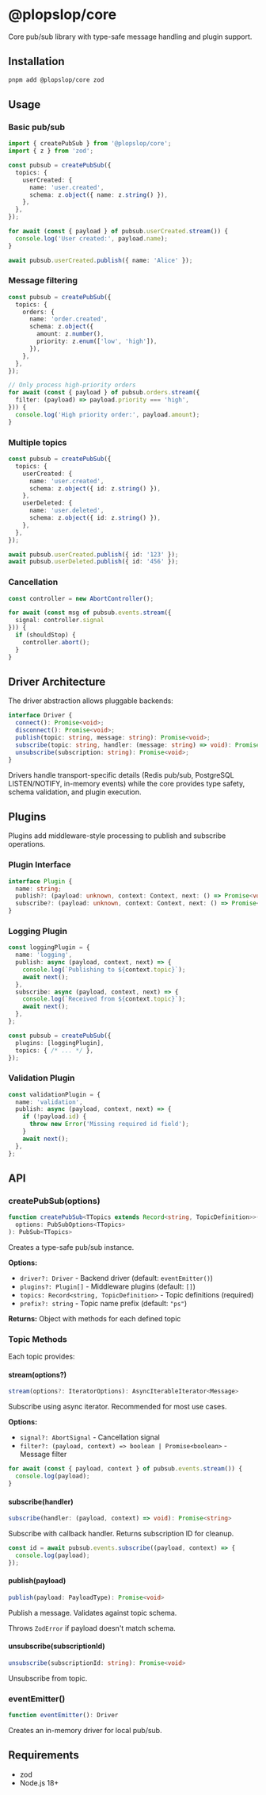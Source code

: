 # @plopslop/core

Core pub/sub library with type-safe message handling and plugin support.

## Installation

```bash
pnpm add @plopslop/core zod
```

## Usage

### Basic pub/sub

```typescript
import { createPubSub } from '@plopslop/core';
import { z } from 'zod';

const pubsub = createPubSub({
  topics: {
    userCreated: {
      name: 'user.created',
      schema: z.object({ name: z.string() }),
    },
  },
});

for await (const { payload } of pubsub.userCreated.stream()) {
  console.log('User created:', payload.name);
}

await pubsub.userCreated.publish({ name: 'Alice' });
```

### Message filtering

```typescript
const pubsub = createPubSub({
  topics: {
    orders: {
      name: 'order.created',
      schema: z.object({
        amount: z.number(),
        priority: z.enum(['low', 'high']),
      }),
    },
  },
});

// Only process high-priority orders
for await (const { payload } of pubsub.orders.stream({
  filter: (payload) => payload.priority === 'high',
})) {
  console.log('High priority order:', payload.amount);
}
```

### Multiple topics

```typescript
const pubsub = createPubSub({
  topics: {
    userCreated: {
      name: 'user.created',
      schema: z.object({ id: z.string() }),
    },
    userDeleted: {
      name: 'user.deleted',
      schema: z.object({ id: z.string() }),
    },
  },
});

await pubsub.userCreated.publish({ id: '123' });
await pubsub.userDeleted.publish({ id: '456' });
```

### Cancellation

```typescript
const controller = new AbortController();

for await (const msg of pubsub.events.stream({
  signal: controller.signal
})) {
  if (shouldStop) {
    controller.abort();
  }
}
```

## Driver Architecture

The driver abstraction allows pluggable backends:

```typescript
interface Driver {
  connect(): Promise<void>;
  disconnect(): Promise<void>;
  publish(topic: string, message: string): Promise<void>;
  subscribe(topic: string, handler: (message: string) => void): Promise<string>;
  unsubscribe(subscription: string): Promise<void>;
}
```

Drivers handle transport-specific details (Redis pub/sub, PostgreSQL LISTEN/NOTIFY, in-memory events) while the core provides type safety, schema validation, and plugin execution.

## Plugins

Plugins add middleware-style processing to publish and subscribe operations.

### Plugin Interface

```typescript
interface Plugin {
  name: string;
  publish?: (payload: unknown, context: Context, next: () => Promise<void>) => Promise<void>;
  subscribe?: (payload: unknown, context: Context, next: () => Promise<void>) => Promise<void>;
}
```

### Logging Plugin

```typescript
const loggingPlugin = {
  name: 'logging',
  publish: async (payload, context, next) => {
    console.log(`Publishing to ${context.topic}`);
    await next();
  },
  subscribe: async (payload, context, next) => {
    console.log(`Received from ${context.topic}`);
    await next();
  },
};

const pubsub = createPubSub({
  plugins: [loggingPlugin],
  topics: { /* ... */ },
});
```

### Validation Plugin

```typescript
const validationPlugin = {
  name: 'validation',
  publish: async (payload, context, next) => {
    if (!payload.id) {
      throw new Error('Missing required id field');
    }
    await next();
  },
};
```

## API

### createPubSub(options)

```typescript
function createPubSub<TTopics extends Record<string, TopicDefinition>>(
  options: PubSubOptions<TTopics>
): PubSub<TTopics>
```

Creates a type-safe pub/sub instance.

**Options:**
- `driver?: Driver` - Backend driver (default: `eventEmitter()`)
- `plugins?: Plugin[]` - Middleware plugins (default: `[]`)
- `topics: Record<string, TopicDefinition>` - Topic definitions (required)
- `prefix?: string` - Topic name prefix (default: `"ps"`)

**Returns:** Object with methods for each defined topic

### Topic Methods

Each topic provides:

#### stream(options?)

```typescript
stream(options?: IteratorOptions): AsyncIterableIterator<Message>
```

Subscribe using async iterator. Recommended for most use cases.

**Options:**
- `signal?: AbortSignal` - Cancellation signal
- `filter?: (payload, context) => boolean | Promise<boolean>` - Message filter

```typescript
for await (const { payload, context } of pubsub.events.stream()) {
  console.log(payload);
}
```

#### subscribe(handler)

```typescript
subscribe(handler: (payload, context) => void): Promise<string>
```

Subscribe with callback handler. Returns subscription ID for cleanup.

```typescript
const id = await pubsub.events.subscribe((payload, context) => {
  console.log(payload);
});
```

#### publish(payload)

```typescript
publish(payload: PayloadType): Promise<void>
```

Publish a message. Validates against topic schema.

Throws `ZodError` if payload doesn't match schema.

#### unsubscribe(subscriptionId)

```typescript
unsubscribe(subscriptionId: string): Promise<void>
```

Unsubscribe from topic.

### eventEmitter()

```typescript
function eventEmitter(): Driver
```

Creates an in-memory driver for local pub/sub.

## Requirements

- zod
- Node.js 18+
